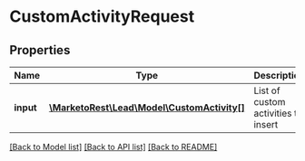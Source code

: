 # CustomActivityRequest

## Properties
Name | Type | Description | Notes
------------ | ------------- | ------------- | -------------
**input** | [**\MarketoRest\Lead\Model\CustomActivity[]**](CustomActivity.md) | List of custom activities to insert | 

[[Back to Model list]](../README.md#documentation-for-models) [[Back to API list]](../README.md#documentation-for-api-endpoints) [[Back to README]](../README.md)


